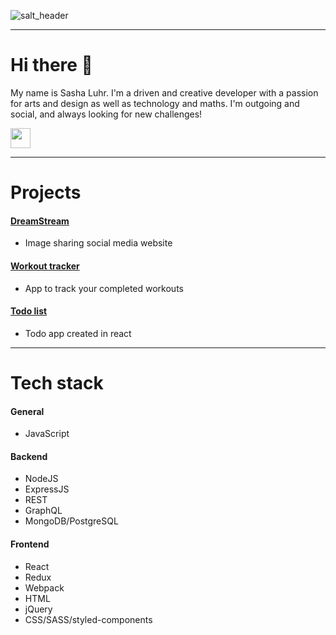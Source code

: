 ![salt_header](https://user-images.githubusercontent.com/83590472/130429560-9d3d1fd6-9d33-4da5-80e5-f3d88b4f5ffe.png)

---
# Hi there 👋
My name is Sasha Luhr. I'm a driven and creative developer with a passion for arts and design as well as technology and maths. I'm outgoing and social, and always looking for new challenges! 

[<img height="32" width="32" src="https://cdn.jsdelivr.net/npm/simple-icons@v5/icons/linkedin.svg"/>](http://linkedin.com/in/sashaluhr)

---
# Projects

#### [DreamStream](https://github.com/Mob-the-Builders/dream-stream)
* Image sharing social media website

#### [Workout tracker](https://github.com/sashinshin/workout-app)
* App to track your completed workouts

#### [Todo list](https://github.com/sashinshin/todo-react)
* Todo app created in react

---
# Tech stack

#### General
* JavaScript

#### Backend
* NodeJS
* ExpressJS
* REST
* GraphQL
* MongoDB/PostgreSQL

#### Frontend
* React
* Redux
* Webpack
* HTML
* jQuery
* CSS/SASS/styled-components
